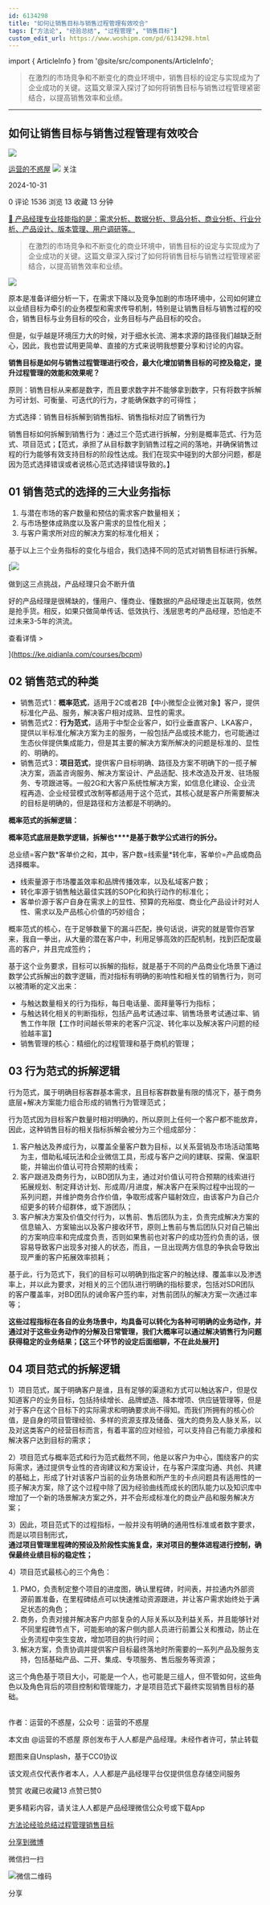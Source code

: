 ```yaml
---
id: 6134298
title: "如何让销售目标与销售过程管理有效咬合"
tags: ["方法论", "经验总结", "过程管理", "销售目标"]
custom_edit_url: https://www.woshipm.com/pd/6134298.html
---
```

import { ArticleInfo } from '@site/src/components/ArticleInfo';

<ArticleInfo
    author="运营的不惑屋"
    authorLink="https://www.woshipm.com/u/1598311"
    published="2024-10-31"
    views={1536}
    comments={0}
    collects={13}
/>

> 在激烈的市场竞争和不断变化的商业环境中，销售目标的设定与实现成为了企业成功的关键。这篇文章深入探讨了如何将销售目标与销售过程管理紧密结合，以提高销售效率和业绩。

---

## 如何让销售目标与销售过程管理有效咬合

[![](https://static.woshipm.com/ttw_avatar_20240921170504_1910.jpg?imageView2/1/w/72/h/72/q/100)](https://www.woshipm.com/u/1598311)

[运营的不惑屋](https://www.woshipm.com/u/1598311) ![](https://static.woshipm.com/tag/1101_1@2x.png) 关注

2024-10-31

0 评论 1536 浏览 13 收藏 13 分钟

[🔗 产品经理专业技能指的是：需求分析、数据分析、竞品分析、商业分析、行业分析、产品设计、版本管理、用户调研等。](https://ke.qidianla.com/courses/90pm)

> 在激烈的市场竞争和不断变化的商业环境中，销售目标的设定与实现成为了企业成功的关键。这篇文章深入探讨了如何将销售目标与销售过程管理紧密结合，以提高销售效率和业绩。

![](https://image.woshipm.com/2023/04/14/71970436-da8e-11ed-b69c-00163e0b5ff3.png)

原本是准备详细分析一下，在需求下降以及竞争加剧的市场环境中，公司如何建立以业绩目标为牵引的业务模型和需求传导机制，特别是让销售目标与销售过程的咬合，销售目标与业务目标的咬合，业务目标与产品目标的咬合。

但是，似乎越是环境压力大的时候，对于细水长流、溯本求源的路径我们越缺乏耐心，因此，我也尝试用更简单、直接的方式来说明我想要分享和讨论的内容。‍‍‍‍‍‍‍‍‍‍‍‍

**销售目标是如何与销售过程管理进行咬合，最大化增加销售目标的可控及稳定，提升过程管理的效能和效果呢？**

原则：销售目标从来都是数字，而且要求数字并不能够拿到数字，只有将数字拆解为可计划、可衡量、可迭代的行为，才能确保数字的可得性；‍‍‍‍‍‍‍‍‍‍‍‍‍‍‍‍‍‍‍‍‍‍‍‍‍‍‍‍‍‍‍‍‍‍‍‍‍‍‍‍‍‍‍‍‍‍‍

方式选择：销售目标拆解到销售指标、销售指标对应了销售行为

销售目标如何拆解到销售行为：通过三个范式进行拆解，分别是概率范式、行为范式、项目范式；【范式，承担了从目标数字到销售过程之间的落地，并确保销售过程的行为能够有效支持目标的阶段性达成。我们在现实中碰到的大部分问题，都是因为范式选择错误或者说核心范式选择错误导致的。】

## 01 销售范式的选择的三大业务指标

1.  与潜在市场的客户数量和预估的需求客户数量相关；
2.  与市场整体成熟度以及客户需求的显性化相关；
3.  与客户需求所对应的解决方案的标准化相关；

基于以上三个业务指标的变化与组合，我们选择不同的范式对销售目标进行拆解。

[![](https://image.woshipm.com/2023/07/27/1788a218-2c7f-11ee-b91f-00163e0b5ff3.png)

做到这三点挑战，产品经理只会不断升值

好的产品经理是很稀缺的，懂用户、懂商业、懂数据的产品经理走出互联网，依然是抢手货。相反，如果只做简单传话、低效执行、浅层思考的产品经理，恐怕走不过未来3-5年的洪流。

查看详情 >

](https://ke.qidianla.com/courses/bcpm)

## 02 销售范式的种类

*   销售范式1：**概率范式**，适用于2C或者2B【中小微型企业微对象】客户，提供标准化产品、服务，解决客户相对成熟、显性的需求。
*   销售范式2：**行为范式**，适用于中型企业客户，如行业垂直客户、LKA客户，提供以半标准化解决方案为主的服务，一般包括产品或技术能力，也可能通过生态伙伴提供集成能力，但是其主要的解决方案所解决的问题是标准的、显性的、明确的。‍‍‍‍‍‍‍‍‍‍‍‍‍‍‍
*   销售范式3：**项目范式**，提供客户目标明确、路径及方案不明确下的一揽子解决方案，涵盖咨询服务、解决方案设计、产品适配、技术改造及开发、驻场服务、专项跟进等。一般2G和大客户系统性解决方案，如信息化建设、企业流程再造、企业经营模式改制等都适用于这个范式，其核心就是客户所需要解决的目标是明确的，但是路径和方法都是不明确的。

**概率范式的拆解逻辑：**‍‍‍‍‍‍‍

**概率范式底层是数学逻辑，拆解也****是基于数学公式进行的拆分。**

总业绩=客户数\*客单价之和，其中，客户数=线索量\*转化率，客单价=产品或商品选择概率。

*   线索量源于市场覆盖效率和品牌传播效率，以及私域客户数；
*   转化率源于销售触达最佳实践的SOP化和执行动作的标准化；
*   客单价源于客户自身在需求上的显性、预算的充裕度、商业化产品设计时对人性、需求以及产品核心价值的巧妙组合；

概率范式的核心，在于足够数量下的漏斗匹配，换句话说，讲究的就是管你百掌来，我自一拳出，从大量的潜在客户中，利用足够高效的匹配机制，找到匹配度最高的客户，并且完成签约；

基于这个业务要求，目标可以拆解的指标，就是基于不同的产品商业化场景下通过数学公式拆解出的数字逻辑，而对指标有明确的影响性和相关性的销售行为，则可以被清晰的定义出来：

*   与触达数量相关的行为指标，每日电话量、面拜量等行为指标；
*   与触达转化相关的判断指标，包括产品考试通过率、销售场景考试通过率、销售工作年限【工作时间越长带来的老客户沉淀、转化率以及解决客户问题的经验越丰富】
*   销售管理的核心：精细化的过程管理和基于商机的管理；

## 03 行为范式的拆解逻辑‍‍‍‍‍‍‍‍‍‍

行为范式，属于明确目标客群基本需求，且目标客群数量有限的情况下，基于商务底层+解决方案能力组合形成的销售行为管理范式；

行为范式因为目标客户数量时相对明确的，所以原则上任何一个客户都不能放弃，因此，这种销售目标的相关指标拆解会被分为三个组成部分：

1.  客户触达及养成行为，以覆盖全量客户数为目标，以关系营销及市场活动策略为主，借助私域玩法和企业微信工具，形成与客户之间的建联、探需、保温职能，并输出价值认可符合预期的线索；‍‍‍‍‍‍‍‍‍‍‍‍‍‍‍‍‍‍‍‍‍‍‍‍‍‍‍‍‍‍‍‍‍‍‍‍‍‍‍‍‍‍‍‍‍‍‍‍‍
2.  客户跟进及商务行为，以BD团队为主，通过对价值认可符合预期的线索进行拓展规划、制定拜访计划、形成周/月进度，解决客户在采购过程中出现的一系列问题，并维护商务合作价值，争取形成客户辐射效应，由该客户为自己介绍更多的转介绍群体，或下游团队；‍‍‍‍‍‍‍‍
3.  客户解决方案及价值交付行为，以售前、售后团队为主，负责完成解决方案的信息输入、方案输出以及客户接收环节，原则上售前与售后团队只对自己输出的方案响应率和完成度负责，否则如果售前也对客户的成功签约负责的话，很容易导致客户出现多对接人的状态，而且，一旦出现两方信息的争执会导致出现严重的客户拓展效率损耗；

基于此，行为范式下，我们的目标可以明确到指定客户的触达绿、覆盖率以及渗透率上，并以此为要求，对相关的三个团队进行明确的指标要求，包括对SDR团队的客户覆盖率，对BD团队的诫命客户签约率，对售前团队的解决方案一次通过率等；

**这些过程指标在各自的业务场景中，均具备可以转化为各种可明确的业务动作，并通过对于这些业务动作的分解及日常管理，我们大概率可以通过解决销售行为问题获得稳定的业务结果；【这三个环节的设定后面细聊，不在此处展开】**

## 04 项目范式的拆解逻辑

1）项目范式，属于明确客户是谁，且有足够的渠道和方式可以触达客户，但是仅知道客户的业务目标，包括持续增长、品牌塑造、降本增项、供应链管理等，但是对于客户在这个目标下的实际需求和明确要求尚不得知。而我们所拥有的核心价值，是自身的项目管理经验、多样的资源支撑及储备、强大的商务及人脉关系，以及对这类客户的经营目标而言，有着丰富的应对经验，可以支持自己有能力承接和解决客户达到目标的需求；

2）项目范式与概率范式和行为范式截然不同，他是以客户为中心，围绕客户的实际需求，通过提供专业性的咨询建议和方案设计，在与客户深度沟通、共创、共建的基础上，形成了针对该客户当前的业务场景和所产生的卡点问题具有适用性的一揽子解决方案，除了这个过程中除了因为经验曲线而成长的团队能力以及知识库中增加了一个新的场景解决方案之外，并不会形成标准化的商业产品和服务解决方案；

3）因此，项目范式下的过程指标，一般并没有明确的通用性标准或者数字要求，而是以项目制形式，  
**通过项目管理里程碑的预设及阶段性实施复盘，来对项目的整体进程进行控制，确保最终业绩目标的稳定性；**

4）项目范式最核心的三个角色：

1.  PMO，负责制定整个项目的进度图，确认里程碑，时间表，并拉通内外部资源前置准备，在里程碑结点可以快速推动资源跟进，并让客户需求始终处于满足状态的角色；
2.  商务，负责对接并解决客户内部复杂的人际关系以及利益关系，并且能够针对不同里程碑节点下，可能影响的客户侧内部人员进行前置公关和推动，防止在业务流程中突生变故，增加项目的执行时间；
3.  解决方案，负责协调并提供客户目标最终落地时所需要的一系列产品及服务支持，包括基础产品、二开、集成、专项服务、售后服务等资源；

这三个角色基于项目大小，可能是一个人，也可能是三组人，但不管如何，这些角色以及角色背后的项目控制和管理能力，才是项目范式下最终实现销售目标的基础。  
‍‍‍‍‍‍‍‍‍‍‍‍‍‍‍‍‍‍‍‍‍‍‍‍‍‍‍‍‍‍‍‍‍‍‍‍‍‍‍‍‍‍‍‍‍‍‍‍‍‍‍‍‍‍‍‍‍‍‍‍‍‍‍‍‍‍‍‍‍‍‍‍‍‍‍‍‍‍‍‍‍‍‍‍‍‍‍‍‍‍‍‍‍‍‍‍‍‍‍‍‍‍‍‍‍‍‍‍‍‍‍‍‍‍‍‍‍‍‍‍

作者：运营的不惑屋，公众号：运营的不惑屋

本文由 @运营的不惑屋 原创发布于人人都是产品经理。未经作者许可，禁止转载

题图来自Unsplash，基于CC0协议

该文观点仅代表作者本人，人人都是产品经理平台仅提供信息存储空间服务

赞赏 收藏已收藏13 点赞已赞0

更多精彩内容，请关注人人都是产品经理微信公众号或下载App

[方法论](https://www.woshipm.com/tag/%e6%96%b9%e6%b3%95%e8%ae%ba)[经验总结](https://www.woshipm.com/tag/%e7%bb%8f%e9%aa%8c%e6%80%bb%e7%bb%93)[过程管理](https://www.woshipm.com/tag/%e8%bf%87%e7%a8%8b%e7%ae%a1%e7%90%86)[销售目标](https://www.woshipm.com/tag/%e9%94%80%e5%94%ae%e7%9b%ae%e6%a0%87)

[分享到微博](https://service.weibo.com/share/share.php?appkey=2775287854&title=如何让销售目标与销售过程管理有效咬合&url=https://www.woshipm.com/pd/6134298.html&pic=https://image.woshipm.com/2023/04/14/71970436-da8e-11ed-b69c-00163e0b5ff3.png)

微信扫一扫

![微信二维码](https://api.pwmqr.com/qrcode/create/?url=https://www.woshipm.com/pd/6134298.html)

分享